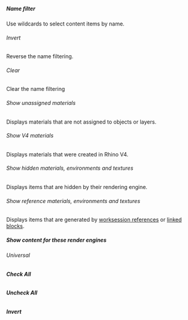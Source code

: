 ﻿

##### Name filter
Use wildcards to select content items by name.

###### Invert
Reverse the name filtering.

###### Clear
Clear the name filtering

###### Show unassigned materials
Displays materials that are not assigned to objects or layers.

###### Show V4 materials
Displays materials that were created in Rhino V4.

###### Show hidden materials, environments and textures
Displays items that are hidden by their rendering engine.

###### Show reference materials, environments and textures
Displays items that are generated by [worksession references](worksession.html) or [linked blocks](insert.html).

##### Show content for these render engines

###### Universal

######  **Check All**

######  **Uncheck All**

###### **Invert**
